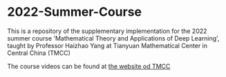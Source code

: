 # 2022-Summer-Course
This is a repository of the supplementary implementation for the 2022 summer course 'Mathematical Theory and Applications of Deep Learning', taught by Professor Haizhao Yang at Tianyuan Mathematical Center in Central China (TMCC)

The course videos can be found at [the website od TMCC](https://tmcc.whu.edu.cn/info/1262/2052.htm_)

